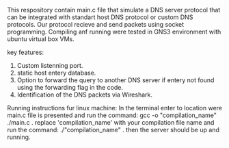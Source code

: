 This respository contain main.c file that simulate a DNS server protocol that can be integrated with standart host DNS protocol or custom DNS protocols.
Our protocol recieve and send packets using socket programming.
Compiling anf running were tested in GNS3 environment with ubuntu virtual box VMs.

key features:
1) Custom listenning port.
2) static host entery database.
3) Option to forward the query to another DNS server if entery not found using the forwarding flag in the code.
4) Identification of the DNS packets via Wireshark.

Running instructions fur linux machine:
In the terminal enter to location were main.c file is presented and run the command: gcc -o "compilation_name" ./main.c .
replace 'compilation_name' with your compilation file name and run the command: ./"compilation_name" .
then the server should be up and running.
